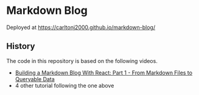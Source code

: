 # Markdown Blog

Deployed at
https://carltonj2000.github.io/markdown-blog/

## History

The code in this repository is based on the following videos.

- [Building a Markdown Blog With React: Part 1 - From Markdown Files to Queryable Data
  ](https://www.youtube.com/watch?v=gT1v33oA1gI)
- 4 other tutorial following the one above
